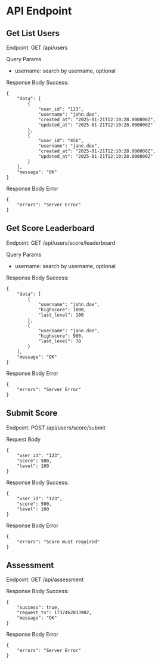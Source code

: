 # API Endpoint

## Get List Users

Endpoint: GET /api/users

Query Params
- username: search by username, optional

Response Body Success:
```
{
    "data": [
        {
            "user_id": "123",
            "username": "john.doe",
            "created_at": "2025-01-21T12:10:28.000000Z",
            "updated_at": "2025-01-21T12:10:28.000000Z"
        },
        {
            "user_id": "456",
            "username": "jane.doe",
            "created_at": "2025-01-21T12:10:28.000000Z",
            "updated_at": "2025-01-21T12:10:28.000000Z"
        }
    ],
    "message": "OK"
}
```

Response Body Error
```
{
    "errors": "Server Error"
}
```

## Get Score Leaderboard

Endpoint: GET /api/users/score/leaderboard

Query Params
- username: search by username, optional

Response Body Success:
```
{
    "data": [
        {
            "username": "john.doe",
            "highscore": 1000,
            "last_level": 100
        },
        {
            "username": "jane.doe",
            "highscore": 900,
            "last_level": 70
        }
    ],
    "message": "OK"
}
```

Response Body Error
```
{
    "errors": "Server Error"
}
```

## Submit Score

Endpoint: POST /api/users/score/submit

Request Body
```
{
    "user_id": "123",
    "score": 500,
    "level": 100
}
```

Response Body Success:
```
{
    "user_id": "123",
    "score": 500,
    "level": 100
}
```

Response Body Error
```
{
    "errors": "Score must required"
}
```

## Assessment

Endpoint: GET /api/assessment

Response Body Success:
```
{
    "success": true,
    "request_ts": 1737462833902,
    "message": "OK"
}
```

Response Body Error
```
{
    "errors": "Server Error"
}
```